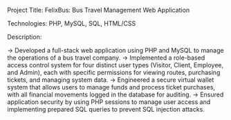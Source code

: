 Project Title: FelixBus: Bus Travel Management Web Application

Technologies: PHP, MySQL, SQL, HTML/CSS

Description:

-> Developed a full-stack web application using PHP and MySQL to manage the operations of a bus travel company. 
-> Implemented a role-based access control system for four distinct user types (Visitor, Client, Employee, and Admin), each with specific permissions for viewing routes, purchasing tickets, and managing system data.
-> Engineered a secure virtual wallet system that allows users to manage funds and process ticket purchases, with all financial movements logged in the database for auditing.
-> Ensured application security by using PHP sessions to manage user access and implementing prepared SQL queries to prevent SQL injection attacks. 
